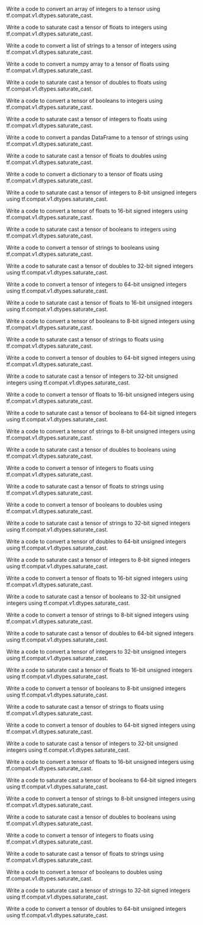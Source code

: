 Write a code to convert an array of integers to a tensor using tf.compat.v1.dtypes.saturate_cast.

Write a code to saturate cast a tensor of floats to integers using tf.compat.v1.dtypes.saturate_cast.

Write a code to convert a list of strings to a tensor of integers using tf.compat.v1.dtypes.saturate_cast.

Write a code to convert a numpy array to a tensor of floats using tf.compat.v1.dtypes.saturate_cast.

Write a code to saturate cast a tensor of doubles to floats using tf.compat.v1.dtypes.saturate_cast.

Write a code to convert a tensor of booleans to integers using tf.compat.v1.dtypes.saturate_cast.

Write a code to saturate cast a tensor of integers to floats using tf.compat.v1.dtypes.saturate_cast.

Write a code to convert a pandas DataFrame to a tensor of strings using tf.compat.v1.dtypes.saturate_cast.

Write a code to saturate cast a tensor of floats to doubles using tf.compat.v1.dtypes.saturate_cast.

Write a code to convert a dictionary to a tensor of floats using tf.compat.v1.dtypes.saturate_cast.

Write a code to saturate cast a tensor of integers to 8-bit unsigned integers using tf.compat.v1.dtypes.saturate_cast.

Write a code to convert a tensor of floats to 16-bit signed integers using tf.compat.v1.dtypes.saturate_cast.

Write a code to saturate cast a tensor of booleans to integers using tf.compat.v1.dtypes.saturate_cast.

Write a code to convert a tensor of strings to booleans using tf.compat.v1.dtypes.saturate_cast.

Write a code to saturate cast a tensor of doubles to 32-bit signed integers using tf.compat.v1.dtypes.saturate_cast.

Write a code to convert a tensor of integers to 64-bit unsigned integers using tf.compat.v1.dtypes.saturate_cast.

Write a code to saturate cast a tensor of floats to 16-bit unsigned integers using tf.compat.v1.dtypes.saturate_cast.

Write a code to convert a tensor of booleans to 8-bit signed integers using tf.compat.v1.dtypes.saturate_cast.

Write a code to saturate cast a tensor of strings to floats using tf.compat.v1.dtypes.saturate_cast.

Write a code to convert a tensor of doubles to 64-bit signed integers using tf.compat.v1.dtypes.saturate_cast.

Write a code to saturate cast a tensor of integers to 32-bit unsigned integers using tf.compat.v1.dtypes.saturate_cast.

Write a code to convert a tensor of floats to 16-bit unsigned integers using tf.compat.v1.dtypes.saturate_cast.

Write a code to saturate cast a tensor of booleans to 64-bit signed integers using tf.compat.v1.dtypes.saturate_cast.

Write a code to convert a tensor of strings to 8-bit unsigned integers using tf.compat.v1.dtypes.saturate_cast.

Write a code to saturate cast a tensor of doubles to booleans using tf.compat.v1.dtypes.saturate_cast.

Write a code to convert a tensor of integers to floats using tf.compat.v1.dtypes.saturate_cast.

Write a code to saturate cast a tensor of floats to strings using tf.compat.v1.dtypes.saturate_cast.

Write a code to convert a tensor of booleans to doubles using tf.compat.v1.dtypes.saturate_cast.

Write a code to saturate cast a tensor of strings to 32-bit signed integers using tf.compat.v1.dtypes.saturate_cast.

Write a code to convert a tensor of doubles to 64-bit unsigned integers using tf.compat.v1.dtypes.saturate_cast.

Write a code to saturate cast a tensor of integers to 8-bit signed integers using tf.compat.v1.dtypes.saturate_cast.

Write a code to convert a tensor of floats to 16-bit signed integers using tf.compat.v1.dtypes.saturate_cast.

Write a code to saturate cast a tensor of booleans to 32-bit unsigned integers using tf.compat.v1.dtypes.saturate_cast.

Write a code to convert a tensor of strings to 8-bit signed integers using tf.compat.v1.dtypes.saturate_cast.

Write a code to saturate cast a tensor of doubles to 64-bit signed integers using tf.compat.v1.dtypes.saturate_cast.

Write a code to convert a tensor of integers to 32-bit unsigned integers using tf.compat.v1.dtypes.saturate_cast.

Write a code to saturate cast a tensor of floats to 16-bit unsigned integers using tf.compat.v1.dtypes.saturate_cast.

Write a code to convert a tensor of booleans to 8-bit unsigned integers using tf.compat.v1.dtypes.saturate_cast.

Write a code to saturate cast a tensor of strings to floats using tf.compat.v1.dtypes.saturate_cast.

Write a code to convert a tensor of doubles to 64-bit signed integers using tf.compat.v1.dtypes.saturate_cast.

Write a code to saturate cast a tensor of integers to 32-bit unsigned integers using tf.compat.v1.dtypes.saturate_cast.

Write a code to convert a tensor of floats to 16-bit unsigned integers using tf.compat.v1.dtypes.saturate_cast.

Write a code to saturate cast a tensor of booleans to 64-bit signed integers using tf.compat.v1.dtypes.saturate_cast.

Write a code to convert a tensor of strings to 8-bit unsigned integers using tf.compat.v1.dtypes.saturate_cast.

Write a code to saturate cast a tensor of doubles to booleans using tf.compat.v1.dtypes.saturate_cast.

Write a code to convert a tensor of integers to floats using tf.compat.v1.dtypes.saturate_cast.

Write a code to saturate cast a tensor of floats to strings using tf.compat.v1.dtypes.saturate_cast.

Write a code to convert a tensor of booleans to doubles using tf.compat.v1.dtypes.saturate_cast.

Write a code to saturate cast a tensor of strings to 32-bit signed integers using tf.compat.v1.dtypes.saturate_cast.

Write a code to convert a tensor of doubles to 64-bit unsigned integers using tf.compat.v1.dtypes.saturate_cast.
